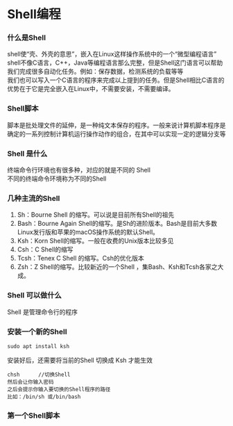 # Shell编程  
### 什么是Shell  
shell使“壳、外壳的意思”，嵌入在Linux这样操作系统中的一个“微型编程语言”  
shell不像C语言，C++，Java等编程语言那么完整，但是Shell这门语言可以帮助我们完成很多自动化任务。例如：保存数据，检测系统的负载等等  
我们也可以写入一个C语言的程序来完成以上提到的任务。但是Shell相比C语言的优势在于它是完全嵌入在Linux中，不需要安装，不需要编译。
### Shell脚本  
脚本是批处理文件的延伸，是一种纯文本保存的程序。一般来说计算机脚本程序是确定的一系列控制计算机运行操作动作的组合，在其中可以实现一定的逻辑分支等  
### Shell 是什么  
终端命令行环境也有很多种，对应的就是不同的 Shell  
不同的终端命令环境称为不同的Shell  
### 几种主流的Shell  

1. Sh：Bourne Shell 的缩写。可以说是目前所有Shell的祖先  
2. Bash：Bourne Again Shell的缩写。是Sh的进阶版本。Bash是目前大多数Linux发行版和苹果的macOS操作系统的默认Shell。
3. Ksh：Korn Shell的缩写。一般在收费的Unix版本比较多见
4. Csh：C Shell的缩写  
5. Tcsh：Tenex C Shell 的缩写。Csh的优化版本 
6. Zsh：Z Shell的缩写。比较新近的一个Shell ，集Bash、Ksh和Tcsh各家之大成。
### Shell 可以做什么  
Shell 是管理命令行的程序  
### 安装一个新的Shell  

	sudo apt install ksh  
安装好后，还需要将当前的Shell 切换成 Ksh 才能生效  

	chsh      //切换Shell
	然后会让你输入密码
	之后会提示你输入要切换的Shell程序的路径
	比如：/bin/sh 或/bin/bash
### 第一个Shell脚本  

      
